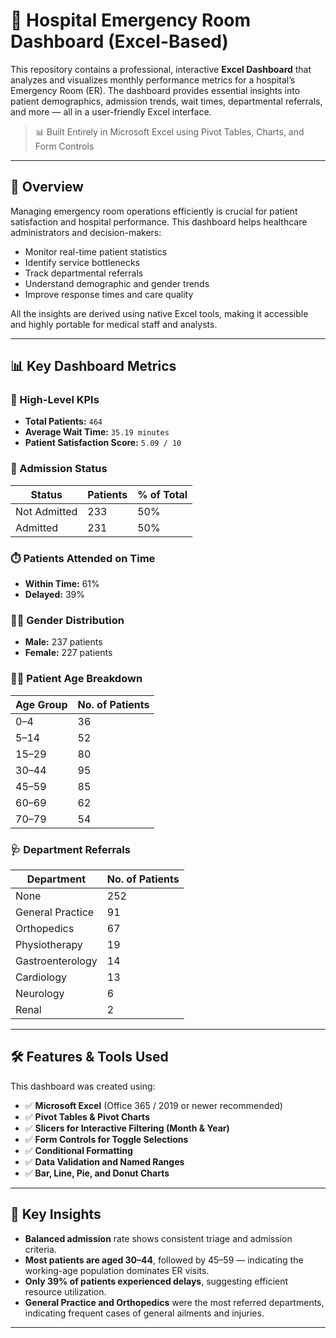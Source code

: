 # 🏥 Hospital Emergency Room Dashboard (Excel-Based)

This repository contains a professional, interactive **Excel Dashboard** that analyzes and visualizes monthly performance metrics for a hospital’s Emergency Room (ER). The dashboard provides essential insights into patient demographics, admission trends, wait times, departmental referrals, and more — all in a user-friendly Excel interface.

> 📊 Built Entirely in Microsoft Excel using Pivot Tables, Charts, and Form Controls

---

## 📌 Overview

Managing emergency room operations efficiently is crucial for patient satisfaction and hospital performance. This dashboard helps healthcare administrators and decision-makers:

- Monitor real-time patient statistics
- Identify service bottlenecks
- Track departmental referrals
- Understand demographic and gender trends
- Improve response times and care quality

All the insights are derived using native Excel tools, making it accessible and highly portable for medical staff and analysts.

---

## 📊 Key Dashboard Metrics

### 📍 High-Level KPIs

- **Total Patients:** `464`
- **Average Wait Time:** `35.19 minutes`
- **Patient Satisfaction Score:** `5.09 / 10`

### 🏥 Admission Status

| Status        | Patients | % of Total |
|---------------|----------|------------|
| Not Admitted  | 233      | 50%        |
| Admitted      | 231      | 50%        |

### ⏱️ Patients Attended on Time

- **Within Time:** 61%  
- **Delayed:** 39%

### 👨‍⚕️ Gender Distribution

- **Male:** 237 patients  
- **Female:** 227 patients

### 👶👵 Patient Age Breakdown

| Age Group | No. of Patients |
|-----------|------------------|
| 0–4       | 36               |
| 5–14      | 52               |
| 15–29     | 80               |
| 30–44     | 95               |
| 45–59     | 85               |
| 60–69     | 62               |
| 70–79     | 54               |

### 🩺 Department Referrals

| Department         | No. of Patients |
|--------------------|-----------------|
| None               | 252             |
| General Practice   | 91              |
| Orthopedics        | 67              |
| Physiotherapy      | 19              |
| Gastroenterology   | 14              |
| Cardiology         | 13              |
| Neurology          | 6               |
| Renal              | 2               |

---

## 🛠️ Features & Tools Used

This dashboard was created using:

- ✅ **Microsoft Excel** (Office 365 / 2019 or newer recommended)
- ✅ **Pivot Tables & Pivot Charts**
- ✅ **Slicers for Interactive Filtering (Month & Year)**
- ✅ **Form Controls for Toggle Selections**
- ✅ **Conditional Formatting**
- ✅ **Data Validation and Named Ranges**
- ✅ **Bar, Line, Pie, and Donut Charts**

---


## 📌 Key Insights

- **Balanced admission** rate shows consistent triage and admission criteria.
- **Most patients are aged 30–44**, followed by 45–59 — indicating the working-age population dominates ER visits.
- **Only 39% of patients experienced delays**, suggesting efficient resource utilization.
- **General Practice and Orthopedics** were the most referred departments, indicating frequent cases of general ailments and injuries.

---
